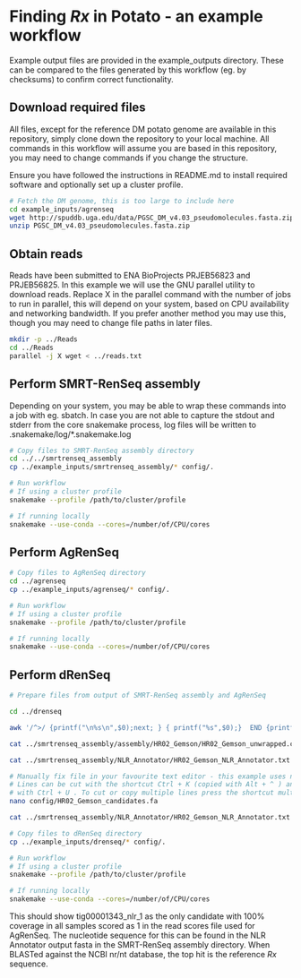 # Finding *Rx* in Potato - an example workflow

Example output files are provided in the example_outputs directory. These can be compared to the files generated by this workflow (eg. by checksums) to confirm correct functionality.

## Download required files

All files, except for the reference DM potato genome are available in this repository, simply clone down the repository to your local machine. All commands in this workflow will assume you are based in this repository, you may need to change commands if you change the structure.

Ensure you have followed the instructions in README.md to install required software and optionally set up a cluster profile.

```bash
# Fetch the DM genome, this is too large to include here
cd example_inputs/agrenseq
wget http://spuddb.uga.edu/data/PGSC_DM_v4.03_pseudomolecules.fasta.zip
unzip PGSC_DM_v4.03_pseudomolecules.fasta.zip
```

## Obtain reads

Reads have been submitted to ENA BioProjects PRJEB56823 and PRJEB56825. In this example we will use the GNU parallel utility to download reads. Replace X in the parallel command with the number of jobs to run in parallel, this will depend on your system, based on CPU availability and networking bandwidth. If you prefer another method you may use this, though you may need to change file paths in later files.

```bash
mkdir -p ../Reads
cd ../Reads
parallel -j X wget < ../reads.txt
```

## Perform SMRT-RenSeq assembly

Depending on your system, you may be able to wrap these commands into a job with eg. sbatch. In case you are not able to capture the stdout and stderr from the core snakemake process, log files will be written to .snakemake/log/*.snakemake.log

```bash
# Copy files to SMRT-RenSeq assembly directory
cd ../../smrtrenseq_assembly
cp ../example_inputs/smrtrenseq_assembly/* config/.

# Run workflow
# If using a cluster profile
snakemake --profile /path/to/cluster/profile

# If running locally
snakemake --use-conda --cores=/number/of/CPU/cores
```

## Perform AgRenSeq

```bash
# Copy files to AgRenSeq directory
cd ../agrenseq
cp ../example_inputs/agrenseq/* config/.

# Run workflow
# If using a cluster profile
snakemake --profile /path/to/cluster/profile

# If running locally
snakemake --use-conda --cores=/number/of/CPU/cores
```

## Perform dRenSeq

```bash
# Prepare files from output of SMRT-RenSeq assembly and AgRenSeq

cd ../drenseq

awk '/^>/ {printf("\n%s\n",$0);next; } { printf("%s",$0);}  END {printf("\n");}' < ../smrtrenseq_assembly/assembly/HR02_Gemson/HR02_Gemson.contigs.fasta | tail -n +2 > ../smrtrenseq_assembly/assembly/HR02_Gemson/HR02_Gemson_unwrapped.contigs.fasta # unwrap fasta file so all the sequence is on one line

cat ../smrtrenseq_assembly/assembly/HR02_Gemson/HR02_Gemson_unwrapped.contigs.fasta | grep -A1 -f ../agrenseq/results/HR02_Gemson_filtered_contigs.txt | sed 's/--//g' | sed '/^$/d' > config/HR02_Gemson_candidates.fa # get your sequences for contigs you want

cat ../smrtrenseq_assembly/NLR_Annotator/HR02_Gemson_NLR_Annotator.txt | grep -f ../agrenseq/results/HR02_Gemson_filtered_contigs.txt | less -S # See how many nlrs per contig

# Manually fix file in your favourite text editor - this example uses nano
# Lines can be cut with the shortcut Ctrl + K (copied with Alt + ^ ) and paste
# with Ctrl + U . To cut or copy multiple lines press the shortcut multiple times.
nano config/HR02_Gemson_candidates.fa

cat ../smrtrenseq_assembly/NLR_Annotator/HR02_Gemson_NLR_Annotator.txt | grep -f ../agrenseq/results/HR02_Gemson_filtered_contigs.txt | cut -f2,4-5 > config/HR02_Gemson_candidates.bed # Make a bed file

# Copy files to dRenSeq directory
cp ../example_inputs/drenseq/* config/.

# Run workflow
# If using a cluster profile
snakemake --profile /path/to/cluster/profile

# If running locally
snakemake --use-conda --cores=/number/of/CPU/cores
```

This should show tig00001343_nlr_1 as the only candidate with 100% coverage in all samples scored as 1 in the read scores file used for AgRenSeq. The nucleotide sequence for this can be found in the NLR Annotator output fasta in the SMRT-RenSeq assembly directory. When BLASTed against the NCBI nr/nt database, the top hit is the reference *Rx* sequence.
